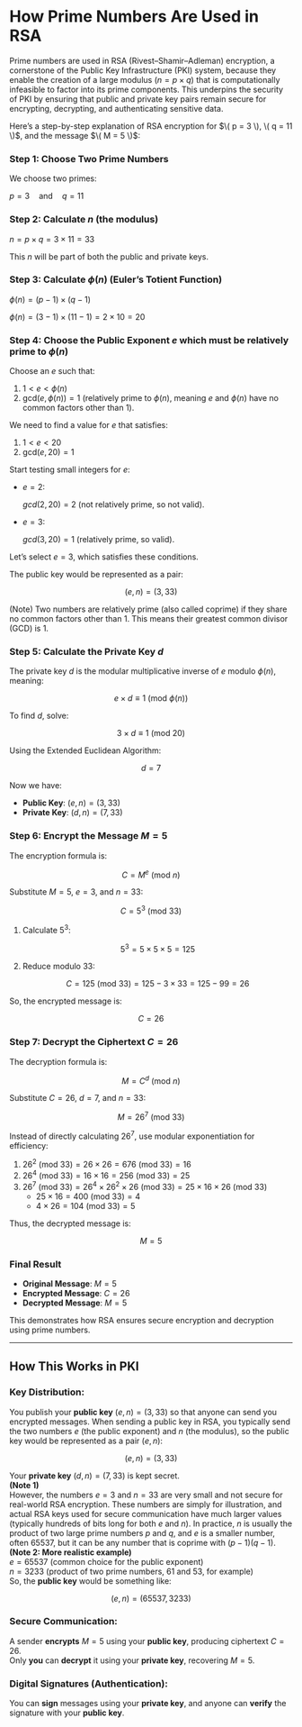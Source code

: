 # How Prime Numbers Are Used in RSA

Prime numbers are used in RSA (Rivest–Shamir–Adleman) encryption, a cornerstone of the Public Key Infrastructure (PKI) system, because they enable the creation of a large modulus ($n = p \times q$) that is computationally infeasible to factor into its prime components. This underpins the security of PKI by ensuring that public and private key pairs remain secure for encrypting, decrypting, and authenticating sensitive data.

Here’s a step-by-step explanation of RSA encryption for $\( p = 3 \), \( q = 11 \)$, and the message $\( M = 5 \)$:

### Step 1: Choose Two Prime Numbers

We choose two primes:  

$p = 3 \quad \text{and} \quad q = 11$

### Step 2: Calculate $n$ (the modulus) 

$n = p \times q = 3 \times 11 = 33$

This $n$ will be part of both the public and private keys.

### Step 3: Calculate $\phi(n)$ (Euler’s Totient Function)

$\phi(n) = (p - 1) \times (q - 1)$

$\phi(n) = (3 - 1) \times (11 - 1) = 2 \times 10 = 20$

### Step 4: Choose the Public Exponent $e$ which must be relatively prime to $\phi(n)$  

Choose an $e$ such that:
1. $1 < e < \phi(n)$  
2. $\text{gcd}(e, \phi(n)) = 1$ (relatively prime to $\phi(n)$, meaning $e$ and $\phi(n)$ have no common factors other than $1$).

We need to find a value for $e$ that satisfies:
1. $1 < e < 20$  
2. $\text{gcd}(e, 20) = 1$

Start testing small integers for $e$:
- $e =  2$:
  
   $gcd(2,20)=2$ (not relatively prime, so not valid).
  
- $e =  3$:
  
   $gcd(3,20)=1$ (relatively prime, so valid).

Let’s select $e = 3$, which satisfies these conditions.  

The public key would be represented as a pair:

$$(e,n) = (3,33)$$  

(Note) Two numbers are relatively prime (also called coprime) if they share no common factors other than 1. 
This means their greatest common divisor (GCD) is 1.  

### Step 5: Calculate the Private Key $d$  
The private key $d$ is the modular multiplicative inverse of $e$ modulo $\phi(n)$, meaning:  
 
$$e \times d \equiv 1 \ (\text{mod} \ \phi(n))$$
 

To find $d$, solve:

$$3 \times d \equiv 1 \ (\text{mod} \ 20)$$
 

Using the Extended Euclidean Algorithm:
 
$$d = 7$$
 
Now we have:  
- **Public Key**: $(e, n) = (3, 33)$
- **Private Key**: $(d, n) = (7, 33)$

### Step 6: Encrypt the Message $M = 5$  
The encryption formula is:
 
$$C = M^e \ (\text{mod} \ n)$$
 
Substitute $M = 5$, $e = 3$, and $n = 33$:

$$C = 5^3 \ (\text{mod} \ 33)$$

1. Calculate $5^3$:

   $$5^3 = 5 \times 5 \times 5 = 125$$

2. Reduce modulo $33$:  
   
   $$C = 125 \ (\text{mod} \ 33) = 125 - 3 \times 33 = 125 - 99 = 26$$
   

So, the encrypted message is:
 
   $$C = 26$$   

### Step 7: Decrypt the Ciphertext $C = 26$ 
The decryption formula is:

$$M = C^d \ (\text{mod} \ n)$$

Substitute $C = 26$, $d = 7$, and $n = 33$:
 
$$M = 26^7 \ (\text{mod} \ 33)$$


Instead of directly calculating $26^7$, use modular exponentiation for efficiency:
1. $26^2 \ (\text{mod} \ 33) = 26 \times 26 = 676 \ (\text{mod} \ 33) = 16$
2. $26^4 \ (\text{mod} \ 33) = 16 \times 16 = 256 \ (\text{mod} \ 33) = 25$
3. $26^7 \ (\text{mod} \ 33) = 26^4 \times 26^2 \times 26 \ (\text{mod} \ 33) = 25 \times 16 \times 26 \ (\text{mod} \ 33)$
   - $25 \times 16 = 400 \ (\text{mod} \ 33) = 4$
   - $4 \times 26 = 104 \ (\text{mod} \ 33) = 5$

Thus, the decrypted message is:

$$M = 5$$

### Final Result
- **Original Message**: $M = 5$  
- **Encrypted Message**: $C = 26$  
- **Decrypted Message**: $M = 5$

This demonstrates how RSA ensures secure encryption and decryption using prime numbers. 

---

## How This Works in PKI  

### **Key Distribution:**
You publish your **public key** $(e,n) = (3, 33)$ so that anyone can send you encrypted messages. When sending a public key in RSA, you typically send the two numbers 
$e$ (the public exponent) and $n$ (the modulus), so the public key would be represented as a pair $(e,n)$:

$$(e,n) = (3,33)$$

Your **private key** $(d, n) = (7, 33)$ is kept secret.  
**(Note 1)**  
However, the numbers $e=3$ and $n=33$ are very small and not secure for real-world RSA encryption. These numbers are simply for illustration, and actual RSA keys used for secure communication have much larger values (typically hundreds of bits long for both $e$ and $n$).
In practice, $n$ is usually the product of two large prime numbers $p$ and $q$, and $e$ is a smaller number, often $65537$, but it can be any number that is coprime with $(p - 1)(q - 1)$.  
**(Note 2: More realistic example)**  
$e=65537$ (common choice for the public exponent)  
$n=3233$ (product of two prime numbers, 61 and 53, for example)  
So, the **public key** would be something like:

$$(e,n) = (65537,3233)$$


### **Secure Communication:**
A sender **encrypts** $M=5$ using your **public key**, producing ciphertext 
$C=26$.  
Only **you** can **decrypt** it using your **private key**, recovering $M=5$.    
  
### **Digital Signatures (Authentication):**
You can **sign** messages using your **private key**, and anyone can **verify** the signature with your **public key**.  

